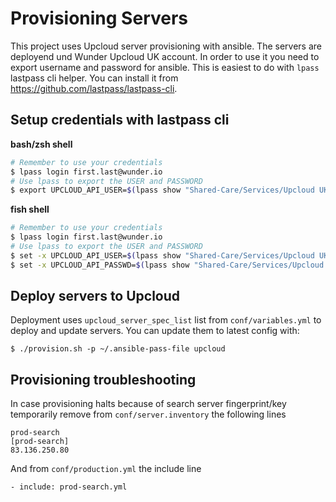 Provisioning Servers
====================

This project uses Upcloud server provisioning with ansible. The servers are deployend und Wunder Upcloud UK account. In order to use it you need to export username and password for ansible. This is easiest to do with `lpass` lastpass cli helper. You can install it from https://github.com/lastpass/lastpass-cli.

Setup credentials with lastpass cli
-----------------------------------
**bash/zsh shell**
```bash
# Remember to use your credentials
$ lpass login first.last@wunder.io
# Use lpass to export the USER and PASSWORD
$ export UPCLOUD_API_USER=$(lpass show "Shared-Care/Services/Upcloud UK" --username) UPCLOUD_API_PASSWD=$(lpass show "Shared-Care/Services/Upcloud UK" --password)
```

**fish shell**
```bash
# Remember to use your credentials
$ lpass login first.last@wunder.io
# Use lpass to export the USER and PASSWORD
$ set -x UPCLOUD_API_USER=$(lpass show "Shared-Care/Services/Upcloud UK" --username)
$ set -x UPCLOUD_API_PASSWD=$(lpass show "Shared-Care/Services/Upcloud UK" --password)
```

Deploy servers to Upcloud
-------------------------

Deployment uses `upcloud_server_spec_list` list from `conf/variables.yml` to deploy and update servers. You can update them to latest config with:
```
$ ./provision.sh -p ~/.ansible-pass-file upcloud
```

Provisioning troubleshooting
-------------------------

In case provisioning halts because of search server fingerprint/key temporarily remove from `conf/server.inventory` the following lines 
```
prod-search
[prod-search]
83.136.250.80
```
   
And from `conf/production.yml` the include line 
```
- include: prod-search.yml
```
